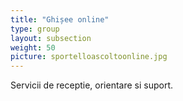 ```yaml
---
title: "Ghișee online"
type: group
layout: subsection 
weight: 50
picture: sportelloascoltoonline.jpg
---
```


Servicii de receptie, orientare si suport.
